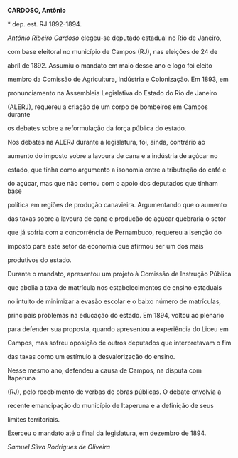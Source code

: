 **CARDOSO, Antônio**



\* dep. est. RJ 1892-1894.



*Antônio Ribeiro Cardoso* elegeu-se deputado estadual no Rio de Janeiro,

com base eleitoral no município de Campos (RJ), nas eleições de 24 de

abril de 1892. Assumiu o mandato em maio desse ano e logo foi eleito

membro da Comissão de Agricultura, Indústria e Colonização. Em 1893, em

pronunciamento na Assembleia Legislativa do Estado do Rio de Janeiro

(ALERJ), requereu a criação de um corpo de bombeiros em Campos durante

os debates sobre a reformulação da força pública do estado.



Nos debates na ALERJ durante a legislatura, foi, ainda, contrário ao

aumento do imposto sobre a lavoura de cana e a indústria de açúcar no

estado, que tinha como argumento a isonomia entre a tributação do café e

do açúcar, mas que não contou com o apoio dos deputados que tinham base

política em regiões de produção canavieira. Argumentando que o aumento

das taxas sobre a lavoura de cana e produção de açúcar quebraria o setor

que já sofria com a concorrência de Pernambuco, requereu a isenção do

imposto para este setor da economia que afirmou ser um dos mais

produtivos do estado.



Durante o mandato, apresentou um projeto à Comissão de Instrução Pública

que abolia a taxa de matrícula nos estabelecimentos de ensino estaduais

no intuito de minimizar a evasão escolar e o baixo número de matrículas,

principais problemas na educação do estado. Em 1894, voltou ao plenário

para defender sua proposta, quando apresentou a experiência do Liceu em

Campos, mas sofreu oposição de outros deputados que interpretavam o fim

das taxas como um estímulo à desvalorização do ensino.



Nesse mesmo ano, defendeu a causa de Campos, na disputa com Itaperuna

(RJ), pelo recebimento de verbas de obras públicas. O debate envolvia a

recente emancipação do município de Itaperuna e a definição de seus

limites territoriais.



Exerceu o mandato até o final da legislatura, em dezembro de 1894.



*Samuel Silva Rodrigues de Oliveira*



